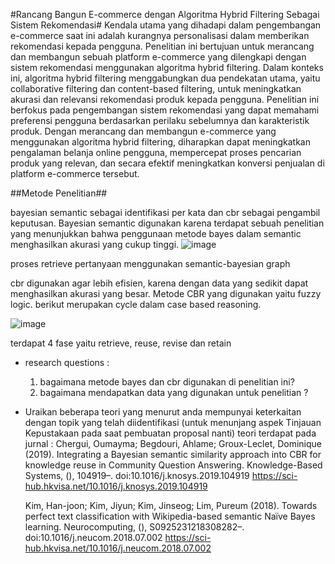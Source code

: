 #Rancang Bangun E-commerce dengan Algoritma Hybrid Filtering Sebagai Sistem Rekomendasi#
Kendala utama yang dihadapi dalam pengembangan e-commerce saat ini adalah kurangnya personalisasi dalam memberikan rekomendasi kepada pengguna. Penelitian ini bertujuan untuk merancang dan membangun sebuah platform e-commerce yang dilengkapi dengan sistem rekomendasi menggunakan algoritma hybrid filtering. Dalam konteks ini, algoritma hybrid filtering menggabungkan dua pendekatan utama, yaitu collaborative filtering dan content-based filtering, untuk meningkatkan akurasi dan relevansi rekomendasi produk kepada pengguna. Penelitian ini berfokus pada pengembangan sistem rekomendasi yang dapat memahami preferensi pengguna berdasarkan perilaku sebelumnya dan karakteristik produk. Dengan merancang dan membangun e-commerce yang menggunakan algoritma hybrid filtering, diharapkan dapat meningkatkan pengalaman belanja online pengguna, mempercepat proses pencarian produk yang relevan, dan secara efektif meningkatkan konversi penjualan di platform e-commerce tersebut.

##Metode Penelitian##


  bayesian semantic sebagai identifikasi per kata dan cbr sebagai pengambil keputusan. Bayesian semantic digunakan karena terdapat sebuah penelitian yang menunjukkan bahwa penggunaan metode bayes dalam semantic menghasilkan akurasi yang cukup tinggi.
  ![image](https://github.com/aulakharisma/riset-if/assets/74193184/1649c29b-38d0-4f14-9804-5267194bc076)

  proses retrieve pertanyaan menggunakan semantic-bayesian graph

  cbr digunakan agar lebih efisien, karena dengan data yang sedikit dapat menghasilkan akurasi yang besar. Metode CBR yang digunakan yaitu fuzzy logic. berikut merupakan cycle dalam case based reasoning.

  ![image](https://github.com/aulakharisma/riset-if/assets/74193184/0393de9d-8b8e-4a79-9452-2126a6c568b6)

  terdapat 4 fase yaitu retrieve, reuse, revise dan retain

- research questions :
  1. bagaimana metode bayes dan cbr digunakan di penelitian ini?
  2. bagaimana mendapatkan data yang digunakan untuk penelitian ?
   
- Uraikan beberapa teori yang menurut anda mempunyai keterkaitan dengan topik yang telah diidentifikasi (untuk menunjang aspek Tinjauan Kepustakaan pada saat pembuatan proposal nanti)
  teori terdapat pada jurnal :
Chergui, Oumayma; Begdouri, Ahlame; Groux-Leclet, Dominique (2019). Integrating a Bayesian semantic similarity approach into CBR for knowledge reuse in Community Question Answering. Knowledge-Based Systems, (), 104919–. doi:10.1016/j.knosys.2019.104919 https://sci-hub.hkvisa.net/10.1016/j.knosys.2019.104919

  Kim, Han-joon; Kim, Jiyun; Kim, Jinseog; Lim, Pureum (2018). Towards perfect text classification with Wikipedia-based semantic Naïve Bayes learning. Neurocomputing, (), S0925231218308282–. doi:10.1016/j.neucom.2018.07.002 https://sci-hub.hkvisa.net/10.1016/j.neucom.2018.07.002

